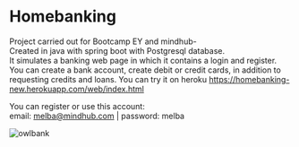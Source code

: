 # Homebanking
Project carried out for Bootcamp EY and mindhub- <br>
Created in java with spring boot with Postgresql database. <br>
It simulates a banking web page in which it contains a login and register. You can create a bank account, create debit or credit cards, in addition to requesting credits and loans.
You can try it on heroku https://homebanking-new.herokuapp.com/web/index.html

You can register or use this account: <br>
email: melba@mindhub.com | password: melba

![owlbank](https://user-images.githubusercontent.com/88014735/168184084-6c3a3add-3ac6-4c1e-ab4d-7e28fc5c357d.png)

